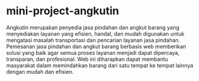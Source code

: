 # mini-project-angkutin

Angkutin merupakan penyedia jasa pindahan dan angkut barang yang menyediakan layanan yang efisien, handal, dan mudah digunakan untuk mengatasi masalah transportasi dan pencarian layanan jasa pindahan. Pemesanan jasa pindahan dan angkut barang berbasis web memberikan solusi yang baik agar semua proses layanan menjadi dapat dipercaya, transparan, dan profesional. Web ini diharapkan dapat membantu masyarakat dalam memindahkan barang dari satu tempat ke tempat lainnya dengan mudah dan efisien. 
